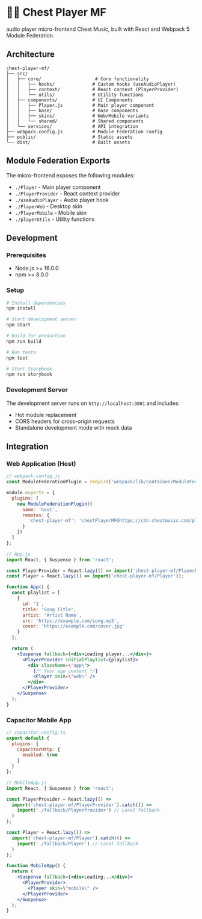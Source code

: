 # 🏴‍☠️ Chest Player MF

audio player micro-frontend Chest Music, built with React and Webpack 5 Module Federation.


## Architecture

```
chest-player-mf/
├── src/
│   ├── core/                    # Core functionality
│   │   ├── hooks/              # Custom hooks (useAudioPlayer)
│   │   ├── context/            # React context (PlayerProvider)
│   │   └── utils/              # Utility functions
│   ├── components/             # UI Components
│   │   ├── Player.js           # Main player component
│   │   ├── base/               # Base components
│   │   ├── skins/              # Web/Mobile variants
│   │   └── shared/             # Shared components
│   └── services/               # API integration
├── webpack.config.js           # Module Federation config
├── public/                     # Static assets
└── dist/                       # Built assets
```

## Module Federation Exports

The micro-frontend exposes the following modules:

- `./Player` - Main player component
- `./PlayerProvider` - React context provider
- `./useAudioPlayer` - Audio player hook
- `./PlayerWeb` - Desktop skin
- `./PlayerMobile` - Mobile skin
- `./playerUtils` - Utility functions

## Development

### Prerequisites

- Node.js >= 16.0.0
- npm >= 8.0.0

### Setup

```bash
# Install dependencies
npm install

# Start development server
npm start

# Build for production
npm run build

# Run tests
npm test

# Start Storybook
npm run storybook
```

### Development Server

The development server runs on `http://localhost:3001` and includes:

- Hot module replacement
- CORS headers for cross-origin requests
- Standalone development mode with mock data

## Integration

### Web Application (Host)

```javascript
// webpack.config.js
const ModuleFederationPlugin = require('webpack/lib/container/ModuleFederationPlugin');

module.exports = {
  plugins: [
    new ModuleFederationPlugin({
      name: 'host',
      remotes: {
        'chest-player-mf': 'chestPlayerMF@https://cdn.chestmusic.com/player-mf/remoteEntry.js'
      }
    })
  ]
};
```

```jsx
// App.js
import React, { Suspense } from 'react';

const PlayerProvider = React.lazy(() => import('chest-player-mf/PlayerProvider'));
const Player = React.lazy(() => import('chest-player-mf/Player'));

function App() {
  const playlist = [
    {
      id: '1',
      title: 'Song Title',
      artist: 'Artist Name',
      src: 'https://example.com/song.mp3',
      cover: 'https://example.com/cover.jpg'
    }
  ];

  return (
    <Suspense fallback={<div>Loading player...</div>}>
      <PlayerProvider initialPlaylist={playlist}>
        <div className=\"app\">
          {/* Your app content */}
          <Player skin=\"web\" />
        </div>
      </PlayerProvider>
    </Suspense>
  );
}
```

### Capacitor Mobile App

```javascript
// capacitor.config.ts
export default {
  plugins: {
    CapacitorHttp: {
      enabled: true
    }
  }
};
```

```jsx
// MobileApp.js
import React, { Suspense } from 'react';

const PlayerProvider = React.lazy(() => 
  import('chest-player-mf/PlayerProvider').catch(() => 
    import('./fallback/PlayerProvider') // Local fallback
  )
);

const Player = React.lazy(() => 
  import('chest-player-mf/Player').catch(() => 
    import('./fallback/Player') // Local fallback
  )
);

function MobileApp() {
  return (
    <Suspense fallback={<div>Loading...</div>}>
      <PlayerProvider>
        <Player skin=\"mobile\" />
      </PlayerProvider>
    </Suspense>
  );
}
```



